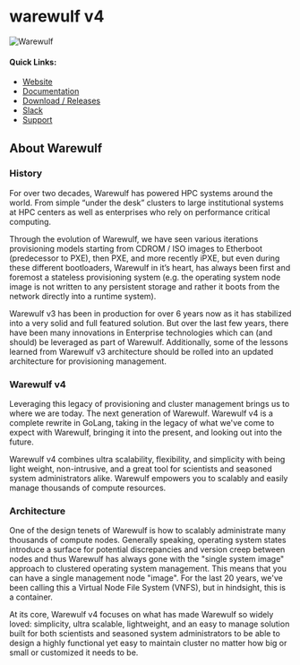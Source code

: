 # warewulf v4

![Warewulf](warewulf-logo.png)

#### Quick Links:

* [Website](https://warewulf.org)
* [Documentation](https://warewulf.org/docs)
* [Download / Releases](http://github.com/hpcng/warewulf/releases)
* [Slack](http://hpcng.slack.com/#warewulf)
* [Support](http://www.ciq.co/warewulf)

## About Warewulf

### History
For over two decades, Warewulf has powered HPC systems around the world. From simple “under the desk” clusters to large
institutional systems at HPC centers as well as enterprises who rely on performance critical computing.

Through the evolution of Warewulf, we have seen various iterations provisioning models starting from CDROM / ISO images
to Etherboot (predecessor to PXE), then PXE, and more recently iPXE, but even during these different bootloaders,
Warewulf in it’s heart, has always been first and foremost a stateless provisioning system (e.g. the operating system
node image is not written to any persistent storage and rather it boots from the network directly into a runtime
system).

Warewulf v3 has been in production for over 6 years now as it has stabilized into a very solid and full featured
solution. But over the last few years, there have been many innovations in Enterprise technologies which can (and
should) be leveraged as part of Warewulf. Additionally, some of the lessons learned from Warewulf v3 architecture
should be rolled into an updated architecture for provisioning management.

### Warewulf v4
Leveraging this legacy of provisioning and cluster management brings us to where we are today. The next generation
of Warewulf. Warewulf v4 is a complete rewrite in GoLang, taking in the legacy of what we've come to expect with
Warewulf, bringing it into the present, and looking out into the future.

Warewulf v4 combines ultra scalability, flexibility, and simplicity with being light weight, non-intrusive, and a
great tool for scientists and seasoned system administrators alike. Warewulf empowers you to scalably and easily manage
thousands of compute resources.

### Architecture
One of the design tenets of Warewulf is how to scalably administrate many thousands of compute nodes. Generally
speaking, operating system states introduce a surface for potential discrepancies and version creep between nodes and
thus Warewulf has always gone with the "single system image" approach to clustered operating system management.
This means that you can have a single management node "image". For the last 20 years, we've been calling this a
Virtual Node File System (VNFS), but in hindsight, this is a container.

At its core, Warewulf v4 focuses on what has made Warewulf so widely loved: simplicity, ultra scalable, lightweight,
and an easy to manage solution built for both scientists and seasoned system administrators to be able to design a
highly functional yet easy to maintain cluster no matter how big or small or customized it needs to be.
